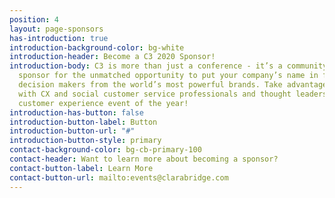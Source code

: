 ```yaml
---
position: 4
layout: page-sponsors
has-introduction: true
introduction-background-color: bg-white
introduction-header: Become a C3 2020 Sponsor!
introduction-body: C3 is more than just a conference - it’s a community. Become a
  sponsor for the unmatched opportunity to put your company’s name in front of key
  decision makers from the world’s most powerful brands. Take advantage of connecting
  with CX and social customer service professionals and thought leaders at the leading
  customer experience event of the year!
introduction-has-button: false
introduction-button-label: Button
introduction-button-url: "#"
introduction-button-style: primary
contact-background-color: bg-cb-primary-100
contact-header: Want to learn more about becoming a sponsor?
contact-button-label: Learn More
contact-button-url: mailto:events@clarabridge.com
---
```


